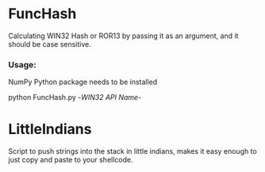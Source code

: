 # FuncHash
Calculating WIN32 Hash or ROR13 by passing it as an argument, and it should be case sensitive.
### Usage:
NumPy Python package needs to be installed 

python FuncHash.py -*WIN32 API Name*-

# LittleIndians
Script to push strings into the stack in little indians, makes it easy enough to just copy and paste to your shellcode.
